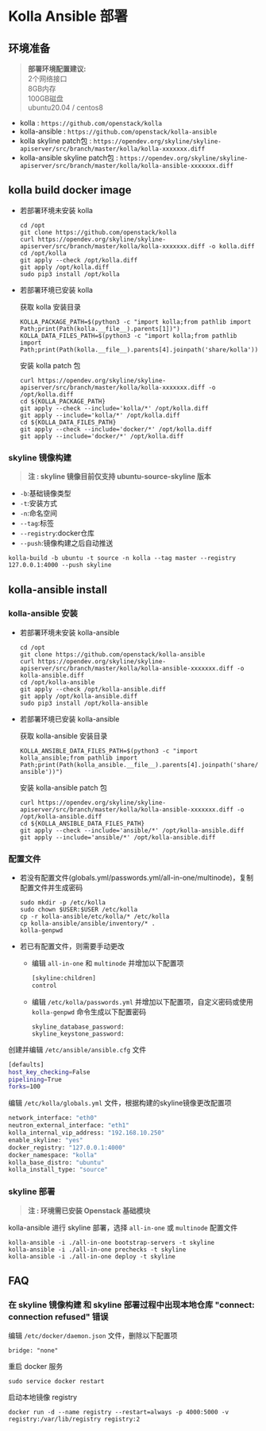 # Kolla Ansible 部署

## 环境准备

> **部署环境配置建议:**\
> 2个网络接口\
> 8GB内存\
> 100GB磁盘\
> ubuntu20.04 / centos8

- kolla : `https://github.com/openstack/kolla`
- kolla-ansible : `https://github.com/openstack/kolla-ansible`
- kolla skyline patch包 : `https://opendev.org/skyline/skyline-apiserver/src/branch/master/kolla/kolla-xxxxxxx.diff`
- kolla-ansible skyline patch包 : `https://opendev.org/skyline/skyline-apiserver/src/branch/master/kolla/kolla-ansible-xxxxxxx.diff`

## kolla build docker image

- 若部署环境未安装 kolla

  ```shell
  cd /opt
  git clone https://github.com/openstack/kolla
  curl https://opendev.org/skyline/skyline-apiserver/src/branch/master/kolla/kolla-xxxxxxx.diff -o kolla.diff
  cd /opt/kolla
  git apply --check /opt/kolla.diff
  git apply /opt/kolla.diff
  sudo pip3 install /opt/kolla
  ```

- 若部署环境已安装 kolla

  获取 kolla 安装目录

  ```shell
  KOLLA_PACKAGE_PATH=$(python3 -c "import kolla;from pathlib import Path;print(Path(kolla.__file__).parents[1])")
  KOLLA_DATA_FILES_PATH=$(python3 -c "import kolla;from pathlib import Path;print(Path(kolla.__file__).parents[4].joinpath('share/kolla'))")
  ```

  安装 kolla patch 包

  ```shell
  curl https://opendev.org/skyline/skyline-apiserver/src/branch/master/kolla/kolla-xxxxxxx.diff -o /opt/kolla.diff
  cd ${KOLLA_PACKAGE_PATH}
  git apply --check --include='kolla/*' /opt/kolla.diff
  git apply --include='kolla/*' /opt/kolla.diff
  cd ${KOLLA_DATA_FILES_PATH}
  git apply --check --include='docker/*' /opt/kolla.diff
  git apply --include='docker/*' /opt/kolla.diff
  ```

### skyline 镜像构建

> **注 : skyline 镜像目前仅支持 ubuntu-source-skyline 版本**

- `-b`:基础镜像类型
- `-t`:安装方式
- `-n`:命名空间
- `--tag`:标签
- `--registry`:docker仓库
- `--push`:镜像构建之后自动推送

```shell
kolla-build -b ubuntu -t source -n kolla --tag master --registry 127.0.0.1:4000 --push skyline
```

## kolla-ansible install

### kolla-ansible 安装

- 若部署环境未安装 kolla-ansible

  ```shell
  cd /opt
  git clone https://github.com/openstack/kolla-ansible
  curl https://opendev.org/skyline/skyline-apiserver/src/branch/master/kolla/kolla-ansible-xxxxxxx.diff -o kolla-ansible.diff
  cd /opt/kolla-ansible
  git apply --check /opt/kolla-ansible.diff
  git apply /opt/kolla-ansible.diff
  sudo pip3 install /opt/kolla-ansible
  ```

- 若部署环境已安装 kolla-ansible

  获取 kolla-ansible 安装目录

  ```shell
  KOLLA_ANSIBLE_DATA_FILES_PATH=$(python3 -c "import kolla_ansible;from pathlib import Path;print(Path(kolla_ansible.__file__).parents[4].joinpath('share/kolla-ansible'))")
  ```

  安装 kolla-ansible patch 包

  ```shell
  curl https://opendev.org/skyline/skyline-apiserver/src/branch/master/kolla/kolla-ansible-xxxxxxx.diff -o /opt/kolla-ansible.diff
  cd ${KOLLA_ANSIBLE_DATA_FILES_PATH}
  git apply --check --include='ansible/*' /opt/kolla-ansible.diff
  git apply --include='ansible/*' /opt/kolla-ansible.diff
  ```

### 配置文件

- 若没有配置文件(globals.yml/passwords.yml/all-in-one/multinode)，复制配置文件并生成密码

  ```shell
  sudo mkdir -p /etc/kolla
  sudo chown $USER:$USER /etc/kolla
  cp -r kolla-ansible/etc/kolla/* /etc/kolla
  cp kolla-ansible/ansible/inventory/* .
  kolla-genpwd
  ```

- 若已有配置文件，则需要手动更改
  - 编辑 `all-in-one` 和 `multinode` 并增加以下配置项

    ```bash
    [skyline:children]
    control
    ```

  - 编辑 `/etc/kolla/passwords.yml` 并增加以下配置项，自定义密码或使用 `kolla-genpwd` 命令生成以下配置密码

    ```shell
    skyline_database_password:
    skyline_keystone_password:
    ```

创建并编辑 `/etc/ansible/ansible.cfg` 文件

```bash
[defaults]
host_key_checking=False
pipelining=True
forks=100
```

编辑 `/etc/kolla/globals.yml` 文件，根据构建的skyline镜像更改配置项

```bash
network_interface: "eth0"
neutron_external_interface: "eth1"
kolla_internal_vip_address: "192.168.10.250"
enable_skyline: "yes"
docker_registry: "127.0.0.1:4000"
docker_namespace: "kolla"
kolla_base_distro: "ubuntu"
kolla_install_type: "source"
```

### skyline 部署

> **注 : 环境需已安装 Openstack 基础模块**

kolla-ansible 进行 skyline 部署，选择 `all-in-one` 或 `multinode` 配置文件

```shell
kolla-ansible -i ./all-in-one bootstrap-servers -t skyline
kolla-ansible -i ./all-in-one prechecks -t skyline
kolla-ansible -i ./all-in-one deploy -t skyline
```

## FAQ

### 在 skyline 镜像构建 和 skyline 部署过程中出现本地仓库 "connect: connection refused" 错误

编辑 `/etc/docker/daemon.json` 文件，删除以下配置项

```shell
bridge: "none"
```

重启 docker 服务

```shell
sudo service docker restart
```

启动本地镜像 registry

```shell
docker run -d --name registry --restart=always -p 4000:5000 -v registry:/var/lib/registry registry:2
```
